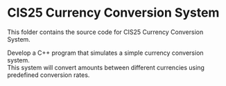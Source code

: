 # CIS25 Currency Conversion System

This folder contains the source code for CIS25 Currency Conversion System.

Develop a C++ program that simulates a simple currency conversion system.  
This system will convert amounts between different currencies using predefined conversion rates.